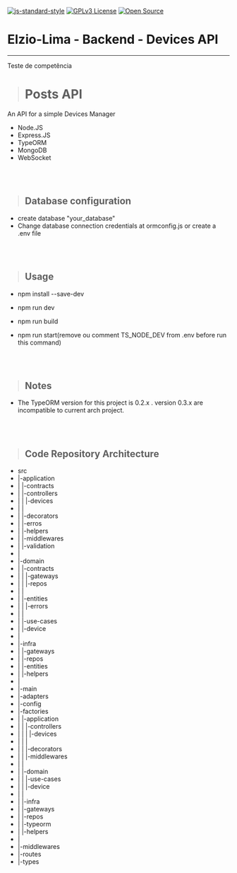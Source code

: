 [![js-standard-style](https://img.shields.io/badge/code%20style-standard-brightgreen.svg)](http://standardjs.com)
[![GPLv3 License](https://img.shields.io/badge/License-GPL%20v3-yellow.svg)](https://opensource.org/licenses/)
[![Open Source](https://badges.frapsoft.com/os/v1/open-source.svg?v=103)](https://opensource.org/)

# **Elzio-Lima - Backend - Devices API**

---

Teste de competência

> # Posts API

An API for a simple Devices Manager
* Node.JS
* Express.JS
* TypeORM
* MongoDB
* WebSocket

<br /><br />

> ## Database configuration

* create database "your_database"
* Change database connection credentials at ormconfig.js or create a .env file

<br /><br />

> ## Usage

* npm install --save-dev
* npm run dev

* npm run build
* npm run start(remove ou comment TS_NODE_DEV from .env before run this command)

<br /><br />

> ## Notes

* The TypeORM version for this project is 0.2.x . version 0.3.x are incompatible to current arch project.

<br /><br />

> ## Code Repository Architecture

* src
* |-application
* | |-contracts
* | |-controllers
* | | |-devices
* | |
* | |-decorators
* | |-erros
* | |-helpers
* | |-middlewares
* | |-validation
* |
* |-domain
* | |-contracts
* | | |-gateways
* | | |-repos
* | |
* | |-entities
* | | |-errors
* | |
* | |-use-cases
* |   |-device
* |
* |-infra
* | |-gateways
* | |-repos
* |   |-entities
* |   |-helpers
* |
* |-main
*   |-adapters
*   |-config
*   |-factories
*   | |-application
*   | | |-controllers
*   | | | |-devices
*   | | |
*   | | |-decorators
*   | | |-middlewares
*   | |
*   | |-domain
*   | | |-use-cases
*   | |   |-device
*   | |
*   | |-infra
*   |   |-gateways
*   |   |-repos
*   |     |-typeorm
*   |       |-helpers
*   |
*   |-middlewares
*   |-routes
*   |-types

<br /><br />
